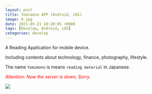 ```yaml
---
layout: post
title: Yomimono APP (Android, iOS)
image: 8.jpg
date: 2021-05-21 18:20:05 +0900
tags: [Develop, Android, iOS]
categories: develop
---
```

A Reading Application for mobile device.

Including contents about technology, finance, photography, lifestyle.

The name `Yomimono` is means `reading material` in Japanese.

<span style="color: red; ">_Attention: Now the server is down, Sorry._</span>


![]({{site.baseurl}}/images/HomeAPP2.jpg)
